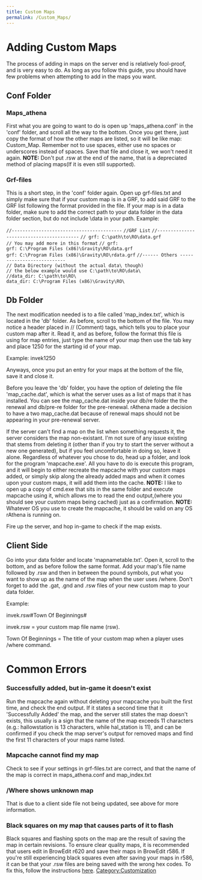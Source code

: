 ```yaml
---
title: Custom Maps
permalink: /Custom_Maps/
---
```


Adding Custom Maps
==================

The process of adding in maps on the server end is relatively fool-proof, and is very easy to do. As long as you follow this guide, you should have few problems when attempting to add in the maps you want.

Conf Folder
-----------

### Maps_athena

First what you are going to want to do is open up 'maps_athena.conf' in the 'conf' folder, and scroll all the way to the bottom. Once you get there, just copy the format of how the other maps are listed, so it will be like map: Custom_Map. Remember not to use spaces, either use no spaces or underscores instead of spaces. Save that file and close it, we won't need it again. **NOTE:** Don't put .rsw at the end of the name, that is a depreciated method of placing maps(If it is even still supported).

### Grf-files

This is a short step, in the 'conf' folder again. Open up grf-files.txt and simply make sure that if your custom map is in a GRF, to add said GRF to the GRF list following the format provided in the file. If your map is in a data folder, make sure to add the correct path to your data folder in the data folder section, but do not include \\data in your path. Example:

`//-----------------------------------------`
`//GRF List`
`//-----------------------------------------`
`// grf: C:\path\to\RO\data.grf`
`// You may add more in this format`
`// grf: `<data file path>
`grf: C:\Program Files (x86)\Gravity\RO\data.grf`
`grf: C:\Program Files (x86)\Gravity\RO\rdata.grf`
`//------ Others ---------------------------`
`// Data Directory (without the actual data\ though)`
`// the below example would use C:\path\to\RO\data\`
`//data_dir: C:\path\to\RO\`
`data_dir: C:\Program Files (x86)\Gravity\RO\`

Db Folder
---------

The next modification needed is to a file called 'map_index.txt', which is located in the 'db' folder. As before, scroll to the bottom of the file. You may notice a header placed in // (Comment) tags, which tells you to place your custom map after it. Read it, and as before, follow the format this file is using for map entries, just type the name of your map then use the tab key and place 1250 for the starting id of your map.

Example: invek<tab>1250

Anyways, once you put an entry for your maps at the bottom of the file, save it and close it.

Before you leave the 'db' folder, you have the option of deleting the file 'map_cache.dat', which is what the server uses as a list of maps that it has installed. You can see the map_cache.dat inside your db/re folder the the renewal and db/pre-re folder for the pre-renewal. rAthena made a decision to have a two map_cache.dat because of renewal maps should not be appearing in your pre-renewal server.

If the server can't find a map on the list when something requests it, the server considers the map non-existant. I'm not sure of any issue existing that stems from deleting it (other than if you try to start the server without a new one generated), but if you feel uncomfortable in doing so, leave it alone. Regardless of whatever you chose to do, head up a folder, and look for the program 'mapcache.exe'. All you have to do is execute this program, and it will begin to either recreate the mapcache with your custom maps added, or simply skip along the already added maps and when it comes upon your custom maps, it will add them into the cache. **NOTE:** I like to open up a copy of cmd.exe that sits in the same folder and execute mapcache using it, which allows me to read the end output,(where you should see your custom maps being cached) just as a confirmation. **NOTE:** Whatever OS you use to create the mapcache, it should be valid on any OS rAthena is running on.

Fire up the server, and hop in-game to check if the map exists.

Client Side
-----------

Go into your data folder and locate 'mapnametable.txt'. Open it, scroll to the bottom, and as before follow the same format. Add your map's file name followed by .rsw and then in between the pound symbols, put what you want to show up as the name of the map when the user uses /where. Don't forget to add the .gat, .gnd and .rsw files of your new custom map to your data folder.

Example:

invek.rsw\#Town Of Beginnings\#

invek.rsw = your custom map file name (rsw).

Town Of Beginnings = The title of your custom map when a player uses /where command.

Common Errors
=============

### Successfully added, but in-game it doesn't exist

Run the mapcache again without deleting your mapcache you built the first time, and check the end output. If it states a second time that it 'Successfully Added' the map, and the server still states the map doesn't exists, this usually is a sign that the name of the map exceeds 11 characters (e.g.: hallowstation is 13 characters, while hal_station is 11), and can be confirmed if you check the map server's output for removed maps and find the first 11 characters of your maps name listed.

### Mapcache cannot find my map

Check to see if your settings in grf-files.txt are correct, and that the name of the map is correct in maps_athena.conf and map_index.txt

### /Where shows unknown map

That is due to a client side file not being updated, see above for more information.

### Black squares on my map that causes parts of it to flash

Black squares and flashing spots on the map are the result of saving the map in certain revisions. To ensure clear quality maps, it is recommended that users edit in BrowEdit r620 and save their maps in BrowEdit r586. If you're still experiencing black squares even after saving your maps in r586, it can be that your .rsw files are being saved with the wrong hex codes. To fix this, follow the instructions [here](https://rathena.org/board/topic/61531-resolved-browedit-help-about-walking/#entry92618). [Category:Customization](Category:Customization)